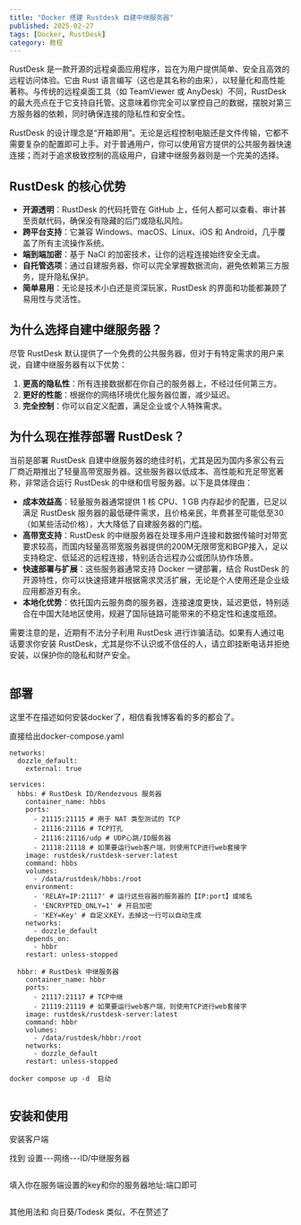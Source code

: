 ```yaml
---
title: "Docker 搭建 Rustdesk 自建中继服务器"
published: 2025-02-27
tags: [Docker, RustDesk]
category: 教程
---
```


RustDesk 是一款开源的远程桌面应用程序，旨在为用户提供简单、安全且高效的远程访问体验。它由 Rust 语言编写（这也是其名称的由来），以轻量化和高性能著称。与传统的远程桌面工具（如 TeamViewer 或 AnyDesk）不同，RustDesk 的最大亮点在于它支持自托管。这意味着你完全可以掌控自己的数据，摆脱对第三方服务器的依赖，同时确保连接的隐私性和安全性。

RustDesk 的设计理念是“开箱即用”。无论是远程控制电脑还是文件传输，它都不需要复杂的配置即可上手。对于普通用户，你可以使用官方提供的公共服务器快速连接；而对于追求极致控制的高级用户，自建中继服务器则是一个完美的选择。

## RustDesk 的核心优势

- **开源透明**：RustDesk 的代码托管在 GitHub 上，任何人都可以查看、审计甚至贡献代码，确保没有隐藏的后门或隐私风险。
- **跨平台支持**：它兼容 Windows、macOS、Linux、iOS 和 Android，几乎覆盖了所有主流操作系统。
- **端到端加密**：基于 NaCl 的加密技术，让你的远程连接始终安全无虞。
- **自托管选项**：通过自建服务器，你可以完全掌握数据流向，避免依赖第三方服务，提升隐私保护。
- **简单易用**：无论是技术小白还是资深玩家，RustDesk 的界面和功能都兼顾了易用性与灵活性。

## 为什么选择自建中继服务器？

尽管 RustDesk 默认提供了一个免费的公共服务器，但对于有特定需求的用户来说，自建中继服务器有以下优势：

1. **更高的隐私性**：所有连接数据都在你自己的服务器上，不经过任何第三方。
2. **更好的性能**：根据你的网络环境优化服务器位置，减少延迟。
3. **完全控制**：你可以自定义配置，满足企业或个人特殊需求。

## 为什么现在推荐部署 RustDesk？

当前是部署 RustDesk 自建中继服务器的绝佳时机，尤其是因为国内多家公有云厂商近期推出了轻量高带宽服务器。这些服务器以低成本、高性能和充足带宽著称，非常适合运行 RustDesk 的中继和信号服务器。以下是具体理由：

- **成本效益高**：轻量服务器通常提供 1 核 CPU、1 GB 内存起步的配置，已足以满足 RustDesk 服务器的最低硬件需求，且价格亲民，年费甚至可能低至30（如某些活动价格），大大降低了自建服务器的门槛。
- **高带宽支持**：RustDesk 的中继服务器在处理多用户连接和数据传输时对带宽要求较高，而国内轻量高带宽服务器提供的200M无限带宽和BGP接入，足以支持稳定、低延迟的远程连接，特别适合远程办公或团队协作场景。
- **快速部署与扩展**：这些服务器通常支持 Docker 一键部署，结合 RustDesk 的开源特性，你可以快速搭建并根据需求灵活扩展，无论是个人使用还是企业级应用都游刃有余。
- **本地化优势**：依托国内云服务商的服务器，连接速度更快，延迟更低，特别适合在中国大陆地区使用，规避了国际链路可能带来的不稳定性和速度瓶颈。

需要注意的是，近期有不法分子利用 RustDesk 进行诈骗活动。如果有人通过电话要求你安装 RustDesk，尤其是你不认识或不信任的人，请立即挂断电话并拒绝安装，以保护你的隐私和财产安全。

<picture>
    <source srcset="https://s3.catcat.blog/images/2025/02/image-46.avif" type="image/avif">
    <source srcset="https://s3.catcat.blog/images/2025/02/image-46.webp" type="image/webp">
    <img src="https://s3.catcat.blog/images/2025/02/image-46.jpg" alt="" loading="lazy">
</picture>

## 部署

这里不在描述如何安装docker了，相信看我博客看的多的都会了。

直接给出docker-compose.yaml

```shell
networks:
  dozzle_default:
    external: true

services:
  hbbs: # RustDesk ID/Rendezvous 服务器
    container_name: hbbs
    ports:
      - 21115:21115 # 用于 NAT 类型测试的 TCP
      - 21116:21116 # TCP打孔
      - 21116:21116/udp # UDP心跳/ID服务器
      - 21118:21118 # 如果要运行web客户端，则使用TCP进行web套接字
    image: rustdesk/rustdesk-server:latest
    command: hbbs
    volumes:
      - /data/rustdesk/hbbs:/root
    environment:
      - 'RELAY=IP:21117' # 运行这些容器的服务器的【IP:port】或域名
      - 'ENCRYPTED_ONLY=1' # 开启加密
      - 'KEY=Key' # 自定义KEY，去掉这一行可以自动生成
    networks:
      - dozzle_default
    depends_on:
      - hbbr
    restart: unless-stopped

  hbbr: # RustDesk 中继服务器
    container_name: hbbr
    ports:
      - 21117:21117 # TCP中继
      - 21119:21119 # 如果要运行web客户端，则使用TCP进行web套接字
    image: rustdesk/rustdesk-server:latest
    command: hbbr
    volumes:
      - /data/rustdesk/hbbr:/root
    networks:
      - dozzle_default
    restart: unless-stopped
```

```shell
docker compose up -d  启动
```

<picture>
    <source srcset="https://s3.catcat.blog/images/2025/02/image-42.avif" type="image/avif">
    <source srcset="https://s3.catcat.blog/images/2025/02/image-42.webp" type="image/webp">
    <img src="https://s3.catcat.blog/images/2025/02/image-42.jpg" alt="" loading="lazy">
</picture>

## 安装和使用

安装客户端

找到 设置---网络---ID/中继服务器

<picture>
    <source srcset="https://s3.catcat.blog/images/2025/02/image-43.avif" type="image/avif">
    <source srcset="https://s3.catcat.blog/images/2025/02/image-43.webp" type="image/webp">
    <img src="https://s3.catcat.blog/images/2025/02/image-43.jpg" alt="" loading="lazy">
</picture>

填入你在服务端设置的key和你的服务器地址:端口即可

<picture>
    <source srcset="https://s3.catcat.blog/images/2025/02/image-44.avif" type="image/avif">
    <source srcset="https://s3.catcat.blog/images/2025/02/image-44.webp" type="image/webp">
    <img src="https://s3.catcat.blog/images/2025/02/image-44.jpg" alt="" loading="lazy">
</picture>

其他用法和 向日葵/Todesk 类似，不在赘述了

<picture>
    <source srcset="https://s3.catcat.blog/images/2025/02/image-45.avif" type="image/avif">
    <source srcset="https://s3.catcat.blog/images/2025/02/image-45.webp" type="image/webp">
    <img src="https://s3.catcat.blog/images/2025/02/image-45.jpg" alt="" loading="lazy">
</picture>
